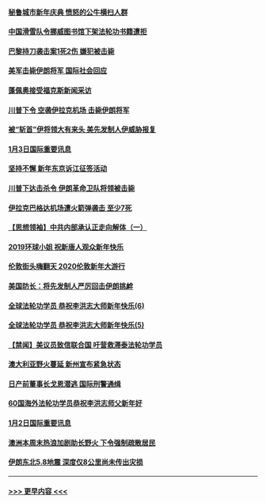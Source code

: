 #### [秘鲁城市新年庆典 愤怒的公牛横扫人群](../pages/prog202/a102744618.md?t=01040844) 
#### [中国滑雪队令挪威图书馆下架法轮功书籍遭拒](../pages/prog202/a102744639.md?t=01040844) 
#### [巴黎持刀袭击案1死2伤 嫌犯被击毙](../pages/prog202/a102744566.md?t=01040844) 
#### [美军击毙伊朗将军 国际社会回应](../pages/prog202/a102744485.md?t=01040844) 
#### [蓬佩奥接受福克斯新闻采访](../pages/prog202/a102744480.md?t=01040844) 
#### [川普下令 空袭伊拉克机场 击毙伊朗将军](../pages/prog202/a102744470.md?t=01040844) 
#### [被“斩首”伊将领大有来头 美先发制人伊威胁报复](../pages/prog202/a102744454.md?t=01040844) 
#### [1月3日国际重要讯息](../pages/prog202/a102744301.md?t=01040844) 
#### [坚持不懈 新年东京诉江征签活动](../pages/prog202/a102744303.md?t=01040844) 
#### [川普下达击杀令 伊朗革命卫队将领被击毙](../pages/prog202/a102741911.md?t=01040844) 
#### [伊拉克巴格达机场遭火箭弹袭击 至少7死](../pages/prog202/a102744115.md?t=01040844) 
#### [【思想领袖】中共内部承认正走向解体（一）](../pages/prog202/a102744097.md?t=01040844) 
#### [2019环球小姐 祝新唐人观众新年快乐](../pages/prog202/a102744043.md?t=01040844) 
#### [伦敦街头嗨翻天 2020伦敦新年大游行](../pages/prog202/a102743925.md?t=01040844) 
#### [美国防长：将先发制人严厉回击伊朗挑衅](../pages/prog202/a102743930.md?t=01040844) 
#### [全球法轮功学员 恭祝李洪志大师新年快乐(6)](../pages/prog202/a102743899.md?t=01040844) 
#### [全球法轮功学员 恭祝李洪志大师新年快乐(5)](../pages/prog202/a102743766.md?t=01040844) 
#### [【禁闻】美议员致信联合国 吁营救滞泰法轮功学员](../pages/prog202/a102743781.md?t=01040844) 
#### [澳大利亚野火蔓延 新州宣布紧急状态](../pages/prog202/a102743681.md?t=01040844) 
#### [日产前董事长戈恩潜逃 国际刑警通缉](../pages/prog202/a102743676.md?t=01040844) 
#### [60国海外法轮功学员恭祝李洪志师父新年好](../pages/prog202/a102743628.md?t=01040844) 
#### [1月2日国际重要讯息](../pages/prog202/a102743488.md?t=01040844) 
#### [澳洲本周末热浪加剧助长野火 下令强制疏散居民](../pages/prog202/a102743421.md?t=01040844) 
#### [伊朗东北5.8地震 深度仅8公里尚未传出灾损](../pages/prog202/a102743396.md?t=01040844) 

----
#### [ >>> 更早内容 <<< ](../indexes/prog202-earlier.md)
